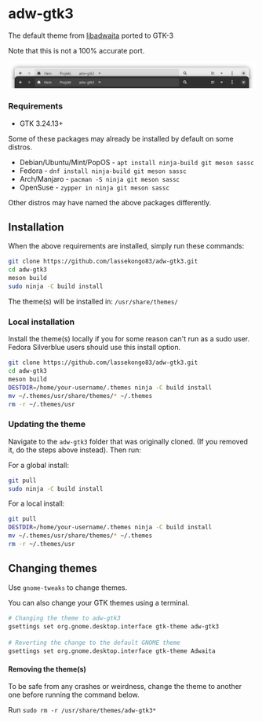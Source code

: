 # adw-gtk3
The default theme from [libadwaita](https://gnome.pages.gitlab.gnome.org/libadwaita/) ported to GTK-3

Note that this is not a 100% accurate port.

![adw-gtk3](screenshot.png?raw=true)

### Requirements

- GTK 3.24.13+

Some of these packages may already be installed by default on some distros.

* Debian/Ubuntu/Mint/PopOS - `apt install ninja-build git meson sassc`
* Fedora - `dnf install ninja-build git meson sassc`
* Arch/Manjaro - `pacman -S ninja git meson sassc`
* OpenSuse - `zypper in ninja git meson sassc`

Other distros may have named the above packages differently.

## Installation

When the above requirements are installed, simply run these commands:
```bash
git clone https://github.com/lassekongo83/adw-gtk3.git
cd adw-gtk3
meson build
sudo ninja -C build install
```
The theme(s) will be installed in: `/usr/share/themes/`

### Local installation

Install the theme(s) locally if you for some reason can't run as a sudo user. Fedora Silverblue users should use this install option.

```bash
git clone https://github.com/lassekongo83/adw-gtk3.git
cd adw-gtk3
meson build
DESTDIR=/home/your-username/.themes ninja -C build install
mv ~/.themes/usr/share/themes/* ~/.themes
rm -r ~/.themes/usr
```

### Updating the theme

Navigate to the `adw-gtk3` folder that was originally cloned. (If you removed it, do the steps above instead).
Then run:

For a global install:
```bash
git pull
sudo ninja -C build install
```

For a local install:
```bash
git pull
DESTDIR=/home/your-username/.themes ninja -C build install
mv ~/.themes/usr/share/themes/* ~/.themes
rm -r ~/.themes/usr
```

## Changing themes

Use `gnome-tweaks` to change themes.

You can also change your GTK themes using a terminal.
```bash
# Changing the theme to adw-gtk3
gsettings set org.gnome.desktop.interface gtk-theme adw-gtk3

# Reverting the change to the default GNOME theme
gsettings set org.gnome.desktop.interface gtk-theme Adwaita
```

#### Removing the theme(s)

To be safe from any crashes or weirdness, change the theme to another one before running the command below.

Run `sudo rm -r /usr/share/themes/adw-gtk3*`

